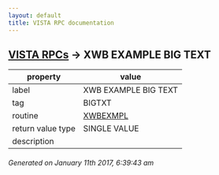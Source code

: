 ```yaml
---
layout: default
title: VISTA RPC documentation
---
```




## [VISTA RPCs](TableOfContent.md) &#8594; XWB EXAMPLE BIG TEXT 

 property | value 
--- | --- 
 label | XWB EXAMPLE BIG TEXT
 tag | BIGTXT
 routine | [XWBEXMPL](http://code.osehra.org/dox/Routine_XWBEXMPL_source.html)
 return value type | SINGLE VALUE
 description | 




 ###### Generated on January 11th 2017, 6:39:43 am